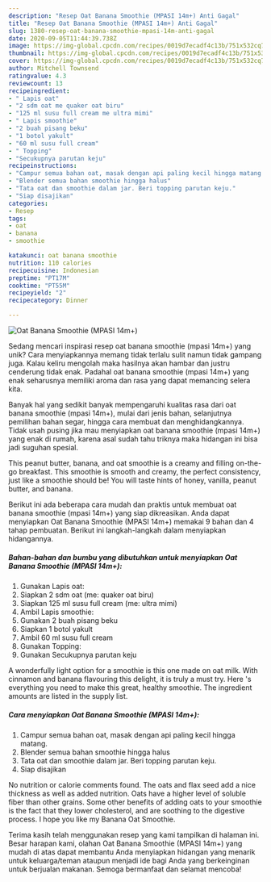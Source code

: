 ```yaml
---
description: "Resep Oat Banana Smoothie (MPASI 14m+) Anti Gagal"
title: "Resep Oat Banana Smoothie (MPASI 14m+) Anti Gagal"
slug: 1380-resep-oat-banana-smoothie-mpasi-14m-anti-gagal
date: 2020-09-05T11:44:39.738Z
image: https://img-global.cpcdn.com/recipes/0019d7ecadf4c13b/751x532cq70/oat-banana-smoothie-mpasi-14m-foto-resep-utama.jpg
thumbnail: https://img-global.cpcdn.com/recipes/0019d7ecadf4c13b/751x532cq70/oat-banana-smoothie-mpasi-14m-foto-resep-utama.jpg
cover: https://img-global.cpcdn.com/recipes/0019d7ecadf4c13b/751x532cq70/oat-banana-smoothie-mpasi-14m-foto-resep-utama.jpg
author: Mitchell Townsend
ratingvalue: 4.3
reviewcount: 13
recipeingredient:
- " Lapis oat"
- "2 sdm oat me quaker oat biru"
- "125 ml susu full cream me ultra mimi"
- " Lapis smoothie"
- "2 buah pisang beku"
- "1 botol yakult"
- "60 ml susu full cream"
- " Topping"
- "Secukupnya parutan keju"
recipeinstructions:
- "Campur semua bahan oat, masak dengan api paling kecil hingga matang."
- "Blender semua bahan smoothie hingga halus"
- "Tata oat dan smoothie dalam jar. Beri topping parutan keju."
- "Siap disajikan"
categories:
- Resep
tags:
- oat
- banana
- smoothie

katakunci: oat banana smoothie 
nutrition: 110 calories
recipecuisine: Indonesian
preptime: "PT17M"
cooktime: "PT55M"
recipeyield: "2"
recipecategory: Dinner

---
```



![Oat Banana Smoothie (MPASI 14m+)](https://img-global.cpcdn.com/recipes/0019d7ecadf4c13b/751x532cq70/oat-banana-smoothie-mpasi-14m-foto-resep-utama.jpg)

Sedang mencari inspirasi resep oat banana smoothie (mpasi 14m+) yang unik? Cara menyiapkannya memang tidak terlalu sulit namun tidak gampang juga. Kalau keliru mengolah maka hasilnya akan hambar dan justru cenderung tidak enak. Padahal oat banana smoothie (mpasi 14m+) yang enak seharusnya memiliki aroma dan rasa yang dapat memancing selera kita.

Banyak hal yang sedikit banyak mempengaruhi kualitas rasa dari oat banana smoothie (mpasi 14m+), mulai dari jenis bahan, selanjutnya pemilihan bahan segar, hingga cara membuat dan menghidangkannya. Tidak usah pusing jika mau menyiapkan oat banana smoothie (mpasi 14m+) yang enak di rumah, karena asal sudah tahu triknya maka hidangan ini bisa jadi suguhan spesial.

This peanut butter, banana, and oat smoothie is a creamy and filling on-the-go breakfast. This smoothie is smooth and creamy, the perfect consistency, just like a smoothie should be! You will taste hints of honey, vanilla, peanut butter, and banana.


Berikut ini ada beberapa cara mudah dan praktis untuk membuat oat banana smoothie (mpasi 14m+) yang siap dikreasikan. Anda dapat menyiapkan Oat Banana Smoothie (MPASI 14m+) memakai 9 bahan dan 4 tahap pembuatan. Berikut ini langkah-langkah dalam menyiapkan hidangannya.

<!--inarticleads1-->

##### Bahan-bahan dan bumbu yang dibutuhkan untuk menyiapkan Oat Banana Smoothie (MPASI 14m+):

1. Gunakan  Lapis oat:
1. Siapkan 2 sdm oat (me: quaker oat biru)
1. Siapkan 125 ml susu full cream (me: ultra mimi)
1. Ambil  Lapis smoothie:
1. Gunakan 2 buah pisang beku
1. Siapkan 1 botol yakult
1. Ambil 60 ml susu full cream
1. Gunakan  Topping:
1. Gunakan Secukupnya parutan keju


A wonderfully light option for a smoothie is this one made on oat milk. With cinnamon and banana flavouring this delight, it is truly a must try. Here &#39;s everything you need to make this great, healthy smoothie. The ingredient amounts are listed in the supply list. 

<!--inarticleads2-->

##### Cara menyiapkan Oat Banana Smoothie (MPASI 14m+):

1. Campur semua bahan oat, masak dengan api paling kecil hingga matang.
1. Blender semua bahan smoothie hingga halus
1. Tata oat dan smoothie dalam jar. Beri topping parutan keju.
1. Siap disajikan


No nutrition or calorie comments found. The oats and flax seed add a nice thickness as well as added nutrition. Oats have a higher level of soluble fiber than other grains. Some other benefits of adding oats to your smoothie is the fact that they lower cholesterol, and are soothing to the digestive process. I hope you like my Banana Oat Smoothie. 

Terima kasih telah menggunakan resep yang kami tampilkan di halaman ini. Besar harapan kami, olahan Oat Banana Smoothie (MPASI 14m+) yang mudah di atas dapat membantu Anda menyiapkan hidangan yang menarik untuk keluarga/teman ataupun menjadi ide bagi Anda yang berkeinginan untuk berjualan makanan. Semoga bermanfaat dan selamat mencoba!

